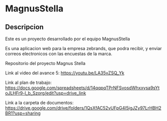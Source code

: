 # MagnusStella

## Descripcion

Este es un proyecto desarrollado por el equipo MagnusStella

Es una aplicacion web para la empresa zebrands, que podra recibir, y enviar correos electronicos con las encuestas de la marca.

Repositorio del proyecto Magnus Stella

Link al video del avance 5: https://youtu.be/LA35vZSQ_Yk

Link al plan de trabajo: https://docs.google.com/spreadsheets/d/14qqpqTPrNFSvosdWhxxysa9sYtoJLHFr9-l_b_Szorg/edit?usp=drive_link

Link a la carpeta de documentos: https://drive.google.com/drive/folders/1QsXfAC52vUFpG4l5igJZy97LrHBH2BR1?usp=sharing
